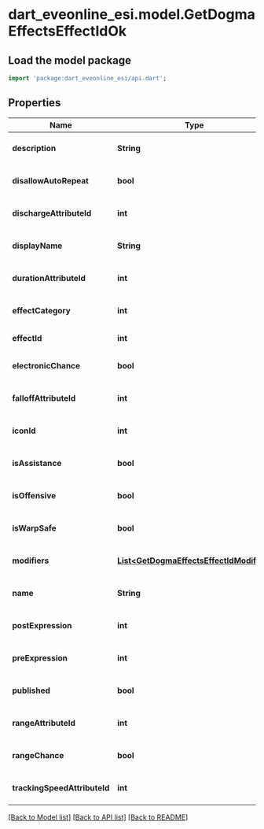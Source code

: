 # dart_eveonline_esi.model.GetDogmaEffectsEffectIdOk

## Load the model package
```dart
import 'package:dart_eveonline_esi/api.dart';
```

## Properties
Name | Type | Description | Notes
------------ | ------------- | ------------- | -------------
**description** | **String** | description string | [optional] [default to null]
**disallowAutoRepeat** | **bool** | disallow_auto_repeat boolean | [optional] [default to null]
**dischargeAttributeId** | **int** | discharge_attribute_id integer | [optional] [default to null]
**displayName** | **String** | display_name string | [optional] [default to null]
**durationAttributeId** | **int** | duration_attribute_id integer | [optional] [default to null]
**effectCategory** | **int** | effect_category integer | [optional] [default to null]
**effectId** | **int** | effect_id integer | [default to null]
**electronicChance** | **bool** | electronic_chance boolean | [optional] [default to null]
**falloffAttributeId** | **int** | falloff_attribute_id integer | [optional] [default to null]
**iconId** | **int** | icon_id integer | [optional] [default to null]
**isAssistance** | **bool** | is_assistance boolean | [optional] [default to null]
**isOffensive** | **bool** | is_offensive boolean | [optional] [default to null]
**isWarpSafe** | **bool** | is_warp_safe boolean | [optional] [default to null]
**modifiers** | [**List&lt;GetDogmaEffectsEffectIdModifier&gt;**](GetDogmaEffectsEffectIdModifier.md) | modifiers array | [optional] [default to []]
**name** | **String** | name string | [optional] [default to null]
**postExpression** | **int** | post_expression integer | [optional] [default to null]
**preExpression** | **int** | pre_expression integer | [optional] [default to null]
**published** | **bool** | published boolean | [optional] [default to null]
**rangeAttributeId** | **int** | range_attribute_id integer | [optional] [default to null]
**rangeChance** | **bool** | range_chance boolean | [optional] [default to null]
**trackingSpeedAttributeId** | **int** | tracking_speed_attribute_id integer | [optional] [default to null]

[[Back to Model list]](../README.md#documentation-for-models) [[Back to API list]](../README.md#documentation-for-api-endpoints) [[Back to README]](../README.md)


